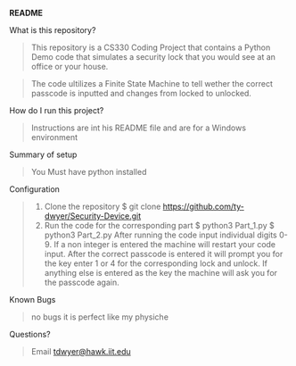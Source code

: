 **README**
          
What is this repository?
> This repository is a CS330 Coding Project that contains a Python Demo code that simulates a security lock that you would see at an office or your house.


> The code ultilizes a Finite State Machine to tell wether the correct passcode is inputted and changes from locked to unlocked.
 
How do I run this project?
> Instructions are int his README file and are for a Windows environment

Summary of setup
> You Must have python installed

Configuration
> 1. Clone the repository
         $ git clone https://github.com/ty-dwyer/Security-Device.git
> 2. Run the code for the corresponding part
>$ python3 Part_1.py
>$ python3 Part_2.py
>After running the code input individual digits 0-9. If a non integer is entered the machine will restart your code input. After the correct passcode is entered it will prompt you for the key enter 1 or 4 for the corresponding lock and unlock. If anything else is entered as the key the machine will ask you for the passcode again.

Known Bugs
>no bugs it is perfect like my physiche

Questions?
>Email tdwyer@hawk.iit.edu
